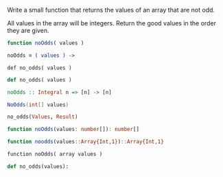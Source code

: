 Write a small function that returns the values of an array that are not odd. 

All values in the array will be integers. Return the good values in the order they are given.

```javascript
function noOdds( values )
```
```coffeescript
noOdds = ( values ) ->
```
```crystal
def no_odds( values )
```
```ruby
def no_odds( values )
```
```haskell
noOdds :: Integral n => [n] -> [n]
```
```csharp
NoOdds(int[] values)
```
```prolog
no_odds(Values, Result)
```
```typescript
function noOdds(values: number[]): number[]
```
```julia
function noodds(values::Array{Int,1})::Array{Int,1}
```
```cfml
function noOdds( array values )
```
```python
def no_odds(values):
```

